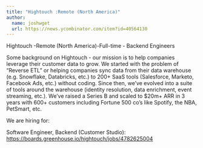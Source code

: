 ```yaml
---
title: "Hightouch :Remote (North America)"
author:
  name: joshwget
  url: https://news.ycombinator.com/item?id=40564130
---
```

Hightouch -Remote (North America)-Full-time - Backend Engineers

Some background on Hightouch - our mission is to help companies leverage their customer data to grow. We started with the problem of “Reverse ETL” or helping companies sync data from their data warehouse (e.g. Snowflake, Databricks, etc.) to 200+ SaaS tools (Salesforce, Marketo, Facebook Ads, etc.) without coding. Since then, we’ve evolved into a suite of tools around the warehouse (identity resolution, data enrichment, event streaming, etc.). We’ve raised a Series B and scaled to $20m+ ARR in 3 years with 600+ customers including Fortune 500 co’s like Spotify, the NBA, PetSmart, etc.

We are hiring for:

Software Engineer, Backend (Customer Studio): <a href="https:&#x2F;&#x2F;boards.greenhouse.io&#x2F;hightouch&#x2F;jobs&#x2F;4782625004" rel="nofollow">https:&#x2F;&#x2F;boards.greenhouse.io&#x2F;hightouch&#x2F;jobs&#x2F;4782625004</a>
